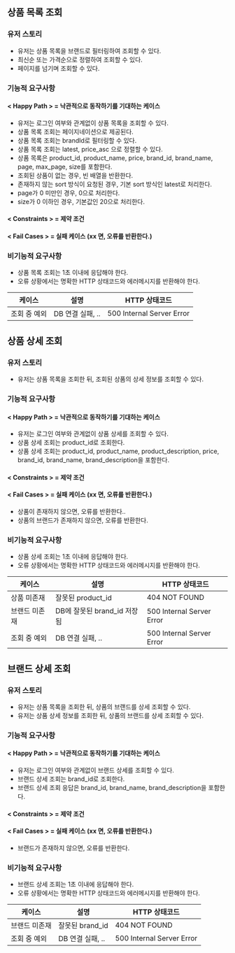 ## 상품 목록 조회

### 유저 스토리

- 유저는 상품 목록을 브랜드로 필터링하여 조회할 수 있다.
- 최신순 또는 가격순으로 정렬하여 조회할 수 있다.
- 페이지를 넘기며 조회할 수 있다.

### 기능적 요구사항

#### < Happy Path > = 낙관적으로 동작하기를 기대하는 케이스

- 유저는 로그인 여부와 관계없이 상품 목록을 조회할 수 있다.
- 상품 목록 조회는 페이지네이션으로 제공된다.
- 상품 목록 조회는 brandId로 필터링할 수 있다.
- 상품 목록 조회는 latest, price_asc 으로 정렬할 수 있다.
- 상품 목록은 product_id, product_name, price, brand_id, brand_name, page, max_page, size를 포함한다.
- 조회된 상품이 없는 경우, 빈 배열을 반환한다.
- 존재하지 않는 sort 방식이 요청된 경우, 기본 sort 방식인 latest로 처리한다.
- page가 0 미만인 경우, 0으로 처리한다.
- size가 0 이하인 경우, 기본값인 20으로 처리한다.

#### < Constraints > = 제약 조건

#### < Fail Cases > = 실패 케이스 (xx 면, 오류를 반환한다.)

### 비기능적 요구사항

- 상품 목록 조회는 1초 이내에 응답해야 한다.
- 오류 상황에서는 명확한 HTTP 상태코드와 에러메시지를 반환해야 한다.

| 케이스     | 설명           | HTTP 상태코드                 |
|---------|--------------|---------------------------|
| 조회 중 예외 | DB 연결 실패, .. | 500 Internal Server Error |

## 상품 상세 조회

### 유저 스토리

- 유저는 상품 목록을 조회한 뒤, 조회된 상품의 상세 정보를 조회할 수 있다.

### 기능적 요구사항

#### < Happy Path > = 낙관적으로 동작하기를 기대하는 케이스

- 유저는 로그인 여부와 관계없이 상품 상세를 조회할 수 있다.
- 상품 상세 조회는 product_id로 조회한다.
- 상품 상세 조회는 product_id, product_name, product_description, price, brand_id, brand_name, brand_description을 포함한다.

#### < Constraints > = 제약 조건

#### < Fail Cases > = 실패 케이스 (xx 면, 오류를 반환한다.)

- 상품이 존재하지 않으면, 오류를 반환한다..
- 상품의 브랜드가 존재하지 않으면, 오류를 반환한다.

### 비기능적 요구사항

- 상품 상세 조회는 1초 이내에 응답해야 한다.
- 오류 상황에서는 명확한 HTTP 상태코드와 에러메시지를 반환해야 한다.

| 케이스     | 설명                   | HTTP 상태코드                 |
|---------|----------------------|---------------------------|
| 상품 미존재  | 잘못된 product_id       | 404 NOT FOUND             |
| 브랜드 미존재 | DB에 잘못된 brand_id 저장됨 | 500 Internal Server Error |
| 조회 중 예외 | DB 연결 실패, ..         | 500 Internal Server Error |

## 브랜드 상세 조회

### 유저 스토리

- 유저는 상품 목록을 조회한 뒤, 상품의 브랜드를 상세 조회할 수 있다.
- 유저는 상품 상세 정보를 조회한 뒤, 상품의 브랜드를 상세 조회할 수 있다.

### 기능적 요구사항

#### < Happy Path > = 낙관적으로 동작하기를 기대하는 케이스

- 유저는 로그인 여부와 관계없이 브랜드 상세를 조회할 수 있다.
- 브랜드 상세 조회는 brand_id로 조회한다.
- 브랜드 상세 조회 응답은 brand_id, brand_name, brand_description을 포함한다.

#### < Constraints > = 제약 조건

#### < Fail Cases > = 실패 케이스 (xx 면, 오류를 반환한다.)

- 브랜드가 존재하지 않으면, 오류를 반환한다.

### 비기능적 요구사항

- 브랜드 상세 조회는 1초 이내에 응답해야 한다.
- 오류 상황에서는 명확한 HTTP 상태코드와 에러메시지를 반환해야 한다.

| 케이스     | 설명           | HTTP 상태코드                 |
|---------|--------------|---------------------------|
| 브랜드 미존재 | 잘못된 brand_id | 404 NOT FOUND             |
| 조회 중 예외 | DB 연결 실패, .. | 500 Internal Server Error |
